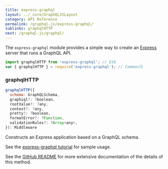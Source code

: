```yaml
---
title: express-graphql
layout: ../_core/GraphQLJSLayout
category: API Reference
permalink: /graphql-js/express-graphql/
sublinks: graphqlHTTP
next: /graphql-js/graphql/
---
```


The `express-graphql` module provides a simple way to create an [Express](https://expressjs.com/) server that runs a GraphQL API.

```js
import graphqlHTTP from 'express-graphql'; // ES6
var { graphqlHTTP } = require('express-graphql'); // CommonJS
```

### graphqlHTTP

```js
graphqlHTTP({
  schema: GraphQLSchema,
  graphiql?: ?boolean,
  rootValue?: ?any,
  context?: ?any,
  pretty?: ?boolean,
  formatError?: ?Function,
  validationRules?: ?Array<any>,
}): Middleware
```

Constructs an Express application based on a GraphQL schema.

See the [express-graphql tutorial](/graphql-js/running-an-express-graphql-server/) for sample usage.

See the [GitHub README](https://github.com/graphql/express-graphql) for more extensive documentation of the details of this method.
